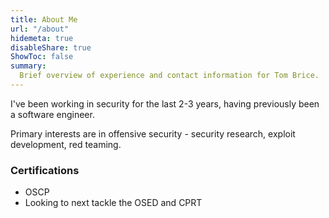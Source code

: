 ```yaml
---
title: About Me
url: "/about"
hidemeta: true
disableShare: true
ShowToc: false
summary:
  Brief overview of experience and contact information for Tom Brice.
---
```


I've been working in security for the last 2-3 years, having previously been a software engineer.

Primary interests are in offensive security - security research, exploit development, red teaming.

### Certifications
- OSCP
- Looking to next tackle the OSED and CPRT